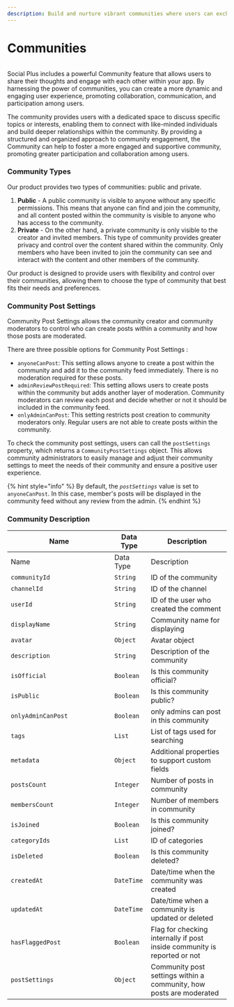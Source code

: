 ```yaml
---
description: Build and nurture vibrant communities where users can exchange and connect.
---
```


# Communities

<figure><img src="../../../.gitbook/assets/image (124).png" alt=""><figcaption></figcaption></figure>

Social Plus includes a powerful Community feature that allows users to share their thoughts and engage with each other within your app. By harnessing the power of communities, you can create a more dynamic and engaging user experience, promoting collaboration, communication, and participation among users.

The community provides users with a dedicated space to discuss specific topics or interests, enabling them to connect with like-minded individuals and build deeper relationships within the community. By providing a structured and organized approach to community engagement, the Community can help to foster a more engaged and supportive community, promoting greater participation and collaboration among users.

### Community Types

Our product provides two types of communities: public and private.

1. **Public** - A public community is visible to anyone without any specific permissions. This means that anyone can find and join the community, and all content posted within the community is visible to anyone who has access to the community.
2. **Private** - On the other hand, a private community is only visible to the creator and invited members. This type of community provides greater privacy and control over the content shared within the community. Only members who have been invited to join the community can see and interact with the content and other members of the community.

Our product is designed to provide users with flexibility and control over their communities, allowing them to choose the type of community that best fits their needs and preferences.

### Community Post Settings

Community Post Settings allows the community creator and community moderators to control who can create posts within a community and how those posts are moderated.&#x20;

There are three possible options for Community Post Settings :

* `anyoneCanPost`: This setting allows anyone to create a post within the community and add it to the community feed immediately. There is no moderation required for these posts.
* `adminReviewPostRequired`: This setting allows users to create posts within the community but adds another layer of moderation. Community moderators can review each post and decide whether or not it should be included in the community feed.
* `onlyAdminCanPost`: This setting restricts post creation to community moderators only. Regular users are not able to create posts within the community.

To check the community post settings, users can call the `postSettings` property, which returns a `CommunityPostSettings` object. This allows community administrators to easily manage and adjust their community settings to meet the needs of their community and ensure a positive user experience.

{% hint style="info" %}
By default, the _`postSettings`_ value is set to `anyoneCanPost`. In this case, member's posts will be displayed in the community feed without any review from the admin.
{% endhint %}

### Community Description

<table data-header-hidden><thead><tr><th width="222">Name</th><th>Data Type</th><th>Description</th></tr></thead><tbody><tr><td>Name</td><td>Data Type</td><td>Description</td></tr><tr><td><code>communityId</code></td><td><code>String</code></td><td>ID of the community</td></tr><tr><td><code>channelId</code></td><td><code>String</code></td><td>ID of the channel</td></tr><tr><td><code>userId</code></td><td><code>String</code></td><td>ID of the user who created the comment</td></tr><tr><td><code>displayName</code></td><td><code>String</code></td><td>Community name for displaying</td></tr><tr><td><code>avatar</code></td><td><code>Object</code></td><td>Avatar object</td></tr><tr><td><code>description</code></td><td><code>String</code></td><td>Description of the community</td></tr><tr><td><code>isOfficial</code></td><td><code>Boolean</code></td><td>Is this community official?</td></tr><tr><td><code>isPublic</code></td><td><code>Boolean</code></td><td>Is this community public?</td></tr><tr><td><code>onlyAdminCanPost</code></td><td><code>Boolean</code></td><td>only admins can post in this community</td></tr><tr><td><code>tags</code></td><td><code>List</code></td><td>List of tags used for searching</td></tr><tr><td><code>metadata</code></td><td><code>Object</code></td><td>Additional properties to support custom fields</td></tr><tr><td><code>postsCount</code></td><td><code>Integer</code></td><td>Number of posts in community</td></tr><tr><td><code>membersCount</code></td><td><code>Integer</code></td><td>Number of members in community</td></tr><tr><td><code>isJoined</code></td><td><code>Boolean</code></td><td>Is this community joined?</td></tr><tr><td><code>categoryIds</code></td><td><code>List</code></td><td>ID of categories</td></tr><tr><td><code>isDeleted</code></td><td><code>Boolean</code></td><td>Is this community deleted?</td></tr><tr><td><code>createdAt</code></td><td><code>DateTime</code></td><td>Date/time when the community was created</td></tr><tr><td><code>updatedAt</code></td><td><code>DateTime</code></td><td>Date/time when a community is updated or deleted</td></tr><tr><td><code>hasFlaggedPost</code></td><td><code>Boolean</code></td><td>Flag for checking internally if post inside community is reported or not</td></tr><tr><td><code>postSettings</code></td><td><code>Object</code></td><td>Community post settings within a community, how  posts are moderated</td></tr></tbody></table>
